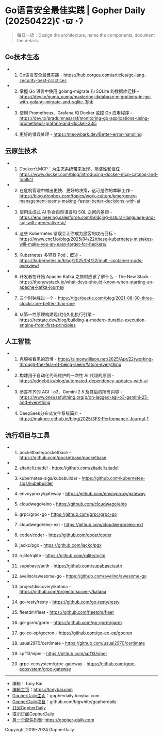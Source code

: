 # Go语言安全最佳实践 | Gopher Daily (20250422)ʕ◔ϖ◔ʔ

>每日一谚：Design the architecture, name the components, document the details.

## Go技术生态


- 1. Go语言安全最佳实践 - https://hub.corgea.com/articles/go-lang-security-best-practices

- 2. 掌握 Go 语言中使用 golang-migrate 和 SQLite 的数据库迁移 - https://dev.to/ouma_ouma/mastering-database-migrations-in-go-with-golang-migrate-and-sqlite-3jhb

- 3. 使用 Prometheus、Grafana 和 Docker 监控 Go 应用程序 - https://dev.to/pradumnasaraf/monitoring-go-applications-using-prometheus-grafana-and-docker-33i5

- 4. 更好的错误处理 - https://meowbark.dev/Better-error-handling


## 云原生技术


- 1. Docker化MCP：为生态系统带来发现、简洁性和信任 - https://www.docker.com/blog/introducing-docker-mcp-catalog-and-toolkit/

- 2. 在危机管理中做出更快、更好的决策，这可是你的本职工作 - https://blog.dropbox.com/topics/work-culture/emergency-management-teams-making-faster-better-decisions-with-ai

- 3. 使用生成式 AI 弥合自然语言和 SQL 之间的差距 - https://engineering.salesforce.com/bridging-natural-language-and-sql-with-generative-ai/

- 4. 这些 Kubernetes 错误会让你成为黑客的攻击目标 - https://www.cncf.io/blog/2025/04/22/these-kubernetes-mistakes-will-make-you-an-easy-target-for-hackers/

- 5. Kubernetes 多容器 Pod：概述 - https://kubernetes.io/blog/2025/04/22/multi-container-pods-overview/

- 6. 开发者在开始 Apache Kafka 之旅时应该了解什么 - The New Stack - https://thenewstack.io/what-devs-should-know-when-starting-an-apache-kafka-journey

- 7. 三个时钟胜过一个 - https://tigerbeetle.com/blog/2021-08-30-three-clocks-are-better-than-one

- 8. 从第一性原理构建现代持久化执行引擎 - https://restate.dev/blog/building-a-modern-durable-execution-engine-from-first-principles


## 人工智能


- 1. 克服被看见的恐惧 - https://simonwillison.net/2025/Apr/22/working-through-the-fear-of-being-seen/#atom-everything

- 2. 构建用于自动化代码维护的一次性 AI 代理的原则 - https://edgebit.io/blog/automated-dependency-updates-with-ai

- 3. 参差不齐的 AGI：o3、Gemini 2.5 及其后的所有内容 - https://www.oneusefulthing.org/p/on-jagged-agi-o3-gemini-25-and-everything

- 4. DeepSeek分布式文件系统简介 - https://maknee.github.io/blog/2025/3FS-Performance-Journal-1


## 流行项目与工具


- 1. pocketbase/pocketbase - https://github.com/pocketbase/pocketbase

- 2. zitadel/zitadel - https://github.com/zitadel/zitadel

- 3. kubernetes-sigs/kubebuilder - https://github.com/kubernetes-sigs/kubebuilder

- 4. envoyproxy/gateway - https://github.com/envoyproxy/gateway

- 5. cloudwego/eino - https://github.com/cloudwego/eino

- 6. grpc/grpc-go - https://github.com/grpc/grpc-go

- 7. cloudwego/eino-ext - https://github.com/cloudwego/eino-ext

- 8. coder/coder - https://github.com/coder/coder

- 9. jackc/pgx - https://github.com/jackc/pgx

- 10. rqlite/rqlite - https://github.com/rqlite/rqlite

- 11. supabase/auth - https://github.com/supabase/auth

- 12. avelino/awesome-go - https://github.com/avelino/awesome-go

- 13. projectdiscovery/katana - https://github.com/projectdiscovery/katana

- 14. go-resty/resty - https://github.com/go-resty/resty

- 15. fleetdm/fleet - https://github.com/fleetdm/fleet

- 16. go-gorm/gorm - https://github.com/go-gorm/gorm

- 17. go-co-op/gocron - https://github.com/go-co-op/gocron

- 18. usual2970/certimate - https://github.com/usual2970/certimate

- 19. spf13/viper - https://github.com/spf13/viper

- 20. grpc-ecosystem/grpc-gateway - https://github.com/grpc-ecosystem/grpc-gateway


----

- 编辑：Tony Bai
- [编辑主页](https://tonybai.com)：https://tonybai.com
- [GopherDaily主页](https://gopherdaily.tonybai.com)：gopherdaily.tonybai.com
- [GopherDaily项目](https://github.com/bigwhite/gopherdaily)：github.com/bigwhite/gopherdaily
- [订阅GopherDaily](https://gopherdaily.tonybai.com/subscribe)
- [取消订阅GopherDaily](https://gopherdaily.tonybai.com/unsubscribe)
- [另一个邮件列表](https://gopher-daily.com): https://gopher-daily.com

Copyright 2019-2024 GopherDaily
